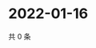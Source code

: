 # 2022-01-16

共 0 条

<!-- BEGIN WEIBO -->
<!-- 最后更新时间 Sun Jan 16 2022 21:21:59 GMT+0800 (China Standard Time) -->

<!-- END WEIBO -->
